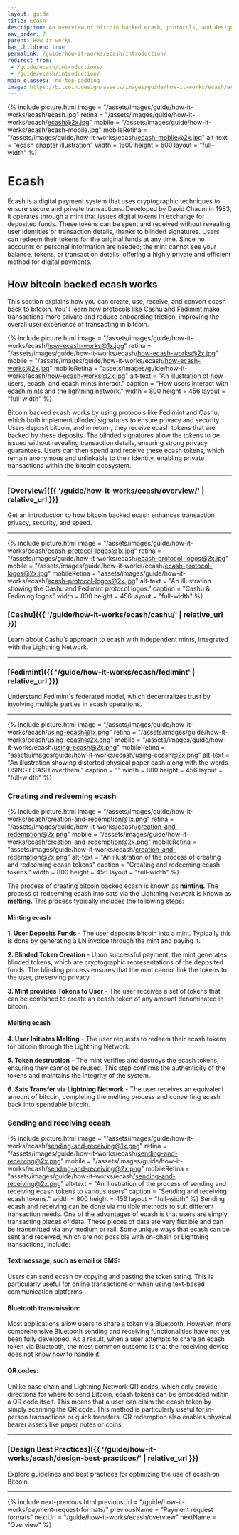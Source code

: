 ```yaml
---
layout: guide
title: Ecash
description: An overview of bitcoin backed ecash, protocols, and design best practices.
nav_order: 7
parent: How it works
has_children: true
permalink: /guide/how-it-works/ecash/introduction/
redirect_from:
 - /guide/ecash/introductions/
 - /guide/ecash/introduction/
main_classes: -no-top-padding
image: https://bitcoin.design/assets/images/guide/how-it-works/ecash/ecash.jpg
---
```


<!--

Editor's notes

A brief introduction and summary of all pages in this section. The idea is that readers
scan this page to get an overview of the section and then decide which topics to dive into.

Illustration sources

https://www.figma.com/community/file/995256542920917246/BDG---Private-key-management-illustrations

-->

{% include picture.html
   image = "/assets/images/guide/how-it-works/ecash/ecash.jpg"
   retina = "/assets/images/guide/how-it-works/ecash/ecash@2x.jpg"
   mobile = "/assets/images/guide/how-it-works/ecash/ecash-mobile.jpg"
   mobileRetina = "/assets/images/guide/how-it-works/ecash/ecash-mobile@2x.jpg"
   alt-text = "ecash chapter illustration"
   width = 1600
   height = 600
   layout = "full-width"
%}

# Ecash

Ecash is a digital payment system that uses cryptographic techniques to ensure secure and private transactions. Developed by David Chaum in 1983, it operates through a mint that issues digital tokens in exchange for deposited funds. These tokens can be spent and received without revealing user identities or transaction details, thanks to blinded signatures. Users can redeem their tokens for the original funds at any time. Since no accounts or personal information are needed; the mint cannot see your balance, tokens, or transaction details, offering a highly private and efficient method for digital payments.

## How bitcoin backed ecash works
This section explains how you can create, use, receive, and convert ecash back to bitcoin. You'll learn how protocols like Cashu and Fedimint make transactions more private and reduce onboarding friction, improving the overall user experience of transacting in bitcoin.

{% include picture.html
   image = "/assets/images/guide/how-it-works/ecash/how-ecash-works@1x.jpg"
   retina = "/assets/images/guide/how-it-works/ecash/how-ecash-works@2x.jpg"
   mobile = "/assets/images/guide/how-it-works/ecash/how-ecash-works@2x.jpg"
   mobileRetina = "assets/images/guide/how-it-works/ecash/how-ecash-works@2x.jpg"
   alt-text = "An illustration of how users, ecash, and ecash mints interact."
   caption = "How users interact with ecash mints and the lightning network."
   width = 800
   height = 456
   layout = "full-width"
%}

Bitcoin backed ecash works by using protocols like Fedimint and Cashu, which both implement blinded signatures to ensure privacy and security. Users deposit bitcoin, and in return, they receive ecash tokens that are backed by these deposits. The blinded signatures allow the tokens to be issued without revealing transaction details, ensuring strong privacy guarantees. Users can then spend and receive these ecash tokens, which remain anonymous and unlinkable to their identity, enabling private transactions within the bitcoin ecosystem.

---

###  [Overview]({{ '/guide/how-it-works/ecash/overview/' | relative_url }})

Get an introduction to how bitcoin backed ecash enhances transaction privacy, security, and speed.

---
{% include picture.html
   image = "/assets/images/guide/how-it-works/ecash/ecash-protocol-logos@1x.jpg"
   retina = "/assets/images/guide/how-it-works/ecash/ecash-protocol-logos@2x.jpg"
   mobile = "/assets/images/guide/how-it-works/ecash/ecash-protocol-logos@2x.jpg"
   mobileRetina = "assets/images/guide/how-it-works/ecash/ecash-protocol-logos@2x.jpg"
   alt-text = "An illustration showing the Cashu and Fedimint protocol logos."
   caption = "Cashu & Fediming logos"
   width = 800
   height = 456
   layout = "full-width"
%}

### [Cashu]({{ '/guide/how-it-works/ecash/cashu/' | relative_url }})

 Learn about Cashu’s approach to ecash with independent mints, integrated with the Lightning Network.

---

### [Fedimint]({{ '/guide/how-it-works/ecash/fedimint' | relative_url }})

Understand Fedimint's federated model, which decentralizes trust by involving multiple parties in ecash operations.

---
{% include picture.html
   image = "/assets/images/guide/how-it-works/ecash/using-ecash@1x.png"
   retina = "/assets/images/guide/how-it-works/ecash/using-ecash@2x.png"
   mobile = "/assets/images/guide/how-it-works/ecash/using-ecash@2x.png"
   mobileRetina = "assets/images/guide/how-it-works/ecash/using-ecash@2x.png"
   alt-text = "An illustration showing distorted physical paper cash along with the words USING ECASH overthem."
   caption = ""
   width = 800
   height = 456
   layout = "full-width"
%}

### Creating and redeeming ecash
{% include picture.html
   image = "/assets/images/guide/how-it-works/ecash/creation-and-redemption@1x.png"
   retina = "/assets/images/guide/how-it-works/ecash/creation-and-redemption@2x.png"
   mobile = "/assets/images/guide/how-it-works/ecash/creation-and-redemption@2x.png"
   mobileRetina = "assets/images/guide/how-it-works/ecash/creation-and-redemption@2x.png"
   alt-text = "An illustration of the process of creating and redeeming ecash tokens"
   caption = "Creating and redeeming ecash tokens."
   width = 800
   height = 456
   layout = "full-width"
%}

The process of creating bitcoin backed ecash is known as **minting.** The process of redeeming ecash into sats via the Lightning Network is known as **melting.** This process typically includes the following steps:

#### Minting ecash

**1. User Deposits Funds** - The user deposits bitcoin into a mint. Typically this is done by generating a LN invoice through the mint and paying it.

**2. Blinded Token Creation** - Upon successful payment, the mint generates blinded tokens, which are cryptographic representations of the deposited funds. The blinding process ensures that the mint cannot link the tokens to the user, preserving privacy.

**3. Mint provides Tokens to User** - The user receives a set of tokens that can be combined to create an ecash token of any amount denominated in bitcoin.

#### Melting ecash

**4. User Initiates Melting** - The user requests to redeem their ecash tokens for bitcoin through the Lightning Network.

**5. Token destruction** - The mint verifies and destroys the ecash tokens, ensuring they cannot be reused. This step confirms the authenticity of the tokens and maintains the integrity of the system.

**6. Sats Transfer via Lightning Network** - The user receives an equivalent amount of bitcoin, completing the melting process and converting ecash back into spendable bitcoin.

### Sending and receiving ecash
{% include picture.html
   image = "/assets/images/guide/how-it-works/ecash/sending-and-receiving@1x.png"
   retina = "/assets/images/guide/how-it-works/ecash/sending-and-receiving@2x.png"
   mobile = "/assets/images/guide/how-it-works/ecash/sending-and-receiving@2x.png"
   mobileRetina = "assets/images/guide/how-it-works/ecash/sending-and-receiving@2x.png"
   alt-text = "An illustration of the process of sending and receiving ecash tokens to various users"
   caption = "Sending and receiving ecash tokens."
   width = 800
   height = 456
   layout = "full-width"
%}
Sending ecash and receiving can be done via multiple methods to suit different transaction needs. One of the advantages of ecash is that users are simply transacting pieces of data. These pieces of data are very flexible and can be transmitted via any medium or rail. Some unique ways that ecash can be sent and received, which are not possible with on-chain or Lightning transactions, include:

#### Text message, such as email or SMS:
Users can send ecash by copying and pasting the token string. This is particularly useful for online transactions or when using text-based communication platforms.

#### Bluetooth transmission:
Most applications allow users to share a token via Bluetooth. However, more comprehensive Bluetooth sending and receiving functionalities have not yet been fully developed. As a result, when a user attempts to share an ecash token via Bluetooth, the most common outcome is that the receiving device does not know how to handle it.

#### QR codes:
Unlike base chain and Lightning Network QR codes, which only provide directions for where to send Bitcoin, ecash tokens can be embedded within a QR code itself. This means that a user can claim the ecash token by simply scanning the QR code. This method is particularly useful for in-person transactions or quick transfers. QR redemption also enables physical bearer assets like paper notes or coins.


---

### [Design Best Practices]({{ '/guide/how-it-works/ecash/design-best-practices/' | relative_url }})

Explore guidelines and best practices for optimizing the use of ecash on Bitcoin.

---

{% include next-previous.html
   previousUrl = "/guide/how-it-works/payment-request-formats/"
   previousName = "Payment request formats"
   nextUrl = "/guide/how-it-works/ecash/overview"
   nextName = "Overview"
%}
